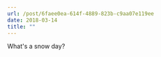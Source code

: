 ```yaml
---
url: /post/6faee0ea-614f-4889-823b-c9aa07e119ee
date: 2018-03-14
title: ""
---
```




What's a snow day?
